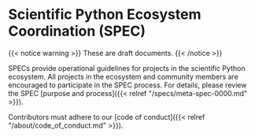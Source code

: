 # Scientific Python Ecosystem Coordination (SPEC)

{{< notice warning >}}
These are draft documents.
{{< /notice >}} 

SPECs provide operational guidelines for projects in the scientific Python ecosystem.
All projects in the ecosystem and community members are encouraged to participate in the SPEC process.
For details, please review the SPEC
[purpose and process]({{< relref "/specs/meta-spec-0000.md" >}}).

Contributors must adhere to our [code of conduct]({{< relref "/about/code_of_conduct.md" >}}).
